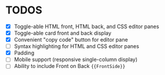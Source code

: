 # TODOS

- [x] Toggle-able HTML front, HTML back, and CSS editor panes
- [x] Toggle-able card front and back display
- [x] Convenient "copy code" button for editor pane
- [ ] Syntax highlighting for HTML and CSS editor panes
- [x] Padding
- [ ] Mobile support (responsive single-column display)
- [ ] Ability to include Front on Back `{{FrontSide}}`